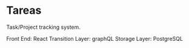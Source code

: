 # Tareas

Task/Project tracking system.

Front End: React
Transition Layer: graphQL
Storage Layer: PostgreSQL

